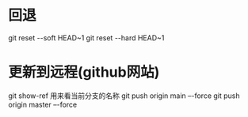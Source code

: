 # 回退
git reset --soft HEAD~1
git reset --hard HEAD~1

# 更新到远程(github网站)
git show-ref  用来看当前分支的名称
git push origin main –-force
git push origin master –-force

